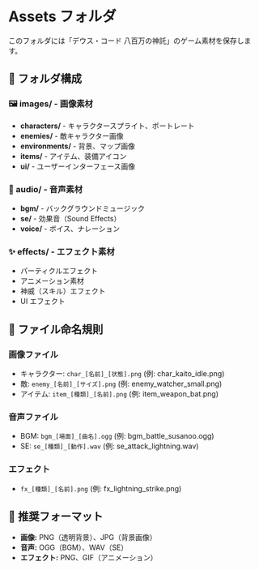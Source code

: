 # Assets フォルダ

このフォルダには「デウス・コード 八百万の神託」のゲーム素材を保存します。

## 📁 フォルダ構成

### 🖼️ images/ - 画像素材
- **characters/** - キャラクタースプライト、ポートレート
- **enemies/** - 敵キャラクター画像
- **environments/** - 背景、マップ画像
- **items/** - アイテム、装備アイコン
- **ui/** - ユーザーインターフェース画像

### 🎵 audio/ - 音声素材
- **bgm/** - バックグラウンドミュージック
- **se/** - 効果音（Sound Effects）
- **voice/** - ボイス、ナレーション

### ✨ effects/ - エフェクト素材
- パーティクルエフェクト
- アニメーション素材
- 神威（スキル）エフェクト
- UI エフェクト

## 📝 ファイル命名規則

### 画像ファイル
- キャラクター: `char_[名前]_[状態].png` (例: char_kaito_idle.png)
- 敵: `enemy_[名前]_[サイズ].png` (例: enemy_watcher_small.png)
- アイテム: `item_[種類]_[名前].png` (例: item_weapon_bat.png)

### 音声ファイル
- BGM: `bgm_[場面]_[曲名].ogg` (例: bgm_battle_susanoo.ogg)
- SE: `se_[種類]_[動作].wav` (例: se_attack_lightning.wav)

### エフェクト
- `fx_[種類]_[名前].png` (例: fx_lightning_strike.png)

## 🔧 推奨フォーマット
- **画像:** PNG（透明背景）、JPG（背景画像）
- **音声:** OGG（BGM）、WAV（SE）
- **エフェクト:** PNG、GIF（アニメーション）
